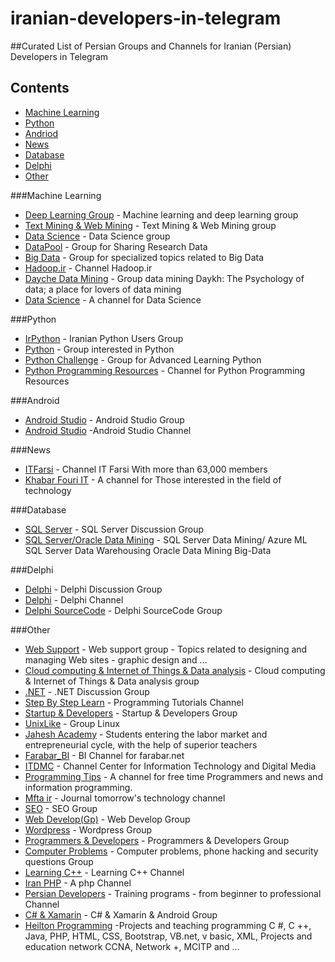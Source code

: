 # iranian-developers-in-telegram
##Curated List of Persian Groups and Channels for Iranian (Persian) Developers in Telegram
## Contents
 - [Machine Learning](#machine-learning)
 - [Python](#python)
 - [Andriod](#android)
 - [News](#news)
 - [Database](#database)
 - [Delphi](#delphi)
 - [Other](#other)

###Machine Learning
 - [Deep Learning Group](https://telegram.me/joinchat/Ba_oHz3_zWPo9CzLKoquvw) - Machine learning and deep learning group
 - [Text Mining & Web Mining](https://telegram.me/joinchat/BCuwFj7gB2aeH_76bNz5dQ) - Text Mining & Web Mining group
 - [Data Science](https://telegram.me/joinchat/CVZpEj0EaiNQ47bY-4ko5g) - Data Science group
 - [DataPool](https://telegram.me/joinchat/BEtl7zy6mdKn6qOsgGYMfg) - Group for Sharing Research Data
 - [Big Data](https://telegram.me/joinchat/A7SgeDuzptdo9zhyJV7MVA) - Group for specialized topics related to Big Data
 - [Hadoop.ir](https://telegram.me/hadoop) - Channel Hadoop.ir 
 - [Dayche Data Mining](https://telegram.me/Dayche) - Group data mining Daykh: The Psychology of data; a place for lovers of data mining
 - [Data Science](https://telegram.me/dataanalysis) - A channel for Data Science
 
###Python
 - [IrPython](https://telegram.me/joinchat/BFAsrj2D5okEHzEZfhuTpw) - Iranian Python Users Group
 - [Python](https://telegram.me/joinchat/BR1mSTwSfWdmkxmyF4Gpig) - Group interested in Python
 - [Python Challenge](https://telegram.me/pythonchallenge) - Group for Advanced Learning Python
 - [Python Programming Resources](https://telegram.me/pythony) - Channel for Python Programming Resources

###Android
 - [Android Studio](https://telegram.me/joinchat/Bvjv_j908b7xE4ggJfcGvw) - Android Studio Group
 - [Android Studio](https://telegram.me/AndroidStudyChannel) -Android Studio Channel

###News
 - [ITFarsi](https://telegram.me/ITFarsi) - Channel IT Farsi With more than 63,000 members
 - [Khabar Fouri IT](https://telegram.me/Khabar_Fouri_IT) - A channel for Those interested in the field of technology

###Database
 - [SQL Server](https://telegram.me/joinchat/BTQQtzy50j-IxIAOKHWwVg) - SQL Server Discussion Group 
 - [SQL Server/Oracle Data Mining](https://telegram.me/SQL_DataMining) - SQL Server Data Mining/ Azure ML SQL Server Data Warehousing Oracle Data Mining Big-Data

###Delphi
 - [Delphi](https://telegram.me/joinchat/Bia5cD6E3fj8di6UgAxvSw) - Delphi Discussion Group
 - [Delphi](https://telegram.me/Embarcadero_Delphi) - Delphi Channel 
 - [Delphi SourceCode](https://telegram.me/joinchat/Bvjv_j9Ra3U6gQFk9Ek2Lw) - Delphi SourceCode Group


###Other
 - [Web Support](https://telegram.me/joinchat/Amapzzu5N7KU9l8i9biQVw) - Web support group - Topics related to designing and managing Web sites - graphic design and ...
 - [Cloud computing & Internet of Things & Data analysis](https://telegram.me/joinchat/Dgpq2T9U20xQA_mIryMTgQ) - Cloud computing & Internet of Things & Data analysis group
 - [.NET](https://telegram.me/joinchat/AjZjNTzwymqmrz9HY2BCzw) - .NET Discussion Group
 - [Step By Step Learn](https://telegram.me/stepbysteplearn) - Programming Tutorials Channel
 - [Startup & Developers](https://telegram.me/joinchat/Cp3i8T4nWz-mlpCNbtRXmw) - Startup & Developers Group
 - [UnixLike](https://telegram.me/joinchat/CXY-8UBLZqxDL96KpNx4aA) - Group Linux
 - [Jahesh Academy](https://telegram.me/jaheshacademy) - Students entering the labor market and entrepreneurial cycle, with the help of superior teachers
 - [Farabar_BI](https://telegram.me/Farabar_BI) - BI Channel for farabar.net 
 - [ITDMC](https://telegram.me/itdmc) - Channel Center for Information Technology and Digital Media
 - [Programming Tips](https://telegram.me/programming_tips) - A channel for free time Programmers and news and information programming.
 - [Mfta ir](https://telegram.me/mfta_ir) - Journal tomorrow's technology channel
 - [SEO](https://telegram.me/joinchat/BPd01zwYPAkNV3tTsoc8pA) - SEO Group 
 - [Web Develop(Gp)](https://telegram.me/joinchat/BaoJETxRxmPG3mV96OkcBg) - Web Develop Group 
 - [Wordpress](https://telegram.me/joinchat/A5G0xDwGOy5X8cNmGJexrA) - Wordpress Group 
 - [Programmers & Developers](https://telegram.me/joinchat/CtLPQz1zgxeC4Xtw9fU6YA) - Programmers & Developers Group 
 - [Computer Problems](https://telegram.me/joinchat/BMmX7j6aLeL7favbNOMCHQ) - Computer problems, phone hacking and security questions Group 
 - [Learning C++](https://telegram.me/Learncpp) - Learning C++  Channel
 - [Iran PHP](https://telegram.me/irphp) - A php Channel
 - [Persian Developers](https://telegram.me/persiandevelopers) - Training programs - from beginner to professional Channel
 - [C# & Xamarin](https://telegram.me/joinchat/A9gCpD-qWX7d_K7cFNWBjA) - C# & Xamarin &  Android Group
 - [Heilton Programming](https://telegram.me/HeiltonProgramming) -Projects and teaching programming C #, C ++, Java, PHP, HTML, CSS, Bootstrap, VB.net, v basic, XML, Projects and education network CCNA, Network +, MCITP and ... 
